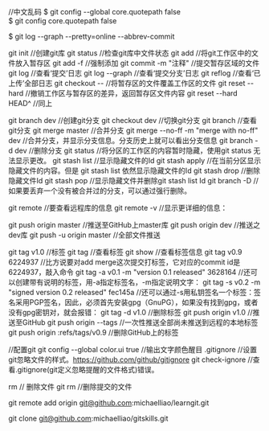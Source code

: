 //中文乱码
$ git config --global core.quotepath false  
$ git config core.quotepath false  



$ git log --graph --pretty=online --abbrev-commit


git init    //创建git库
git status  //检查git库中文件状态
git add <filename>  //将git工作区中的文件放入暂存区
git add -f <file> //强制添加
git commit -m "注释"  //提交暂存区域的文件
git log  //查看‘提交’日志
git log --graph //查看‘提交分支’日志
git reflog //查看‘已上传’全部日志
git checkout -- <file>  //将暂存区的文件覆盖工作区的文件
git reset --hard  <commit Id> //撤销工作区与暂存区的差异，返回暂存区文件内容
git reset --hard HEAD^ //同上

git branch dev //创建git分支
git checkout dev //切换git分支
git branch //查看git分支
git merge master //合并分支
git merge --no-ff -m "merge with no-ff" dev   //合并分支，并显示分支信息。分支历史上就可以看出分支信息
git branch -d dev //删除分支
git status  //将分区的工作区的内容暂时隐藏，使用git status 无法显示更改。
git stash list  //显示隐藏文件的Id
git stash apply  //在当前分区显示隐藏文件的内容。但是 git stash list 依然显示隐藏文件的Id
git stash drop  //删除隐藏文件Id
git stash pop  //显示隐藏文件并删除git stash list Id
git branch -D <name>  //如果要丢弃一个没有被合并过的分支，可以通过强行删除。

git remote //要查看远程库的信息
git remote -v //显示更详细的信息：

git push origin master  //推送至GitHub上master库
git push origin dev  //推送之dev库
git push -u origin master //全部文件推送


git tag v1.0  //标签
git tag //查看标签
git show <tagname> //查看标签信息
git tag v0.9 6224937  //比方说要对add merge这次提交打标签，它对应的commit id是6224937，敲入命令
git tag -a v0.1 -m "version 0.1 released" 3628164  //还可以创建带有说明的标签，用-a指定标签名，-m指定说明文字：
git tag -s v0.2 -m "signed version 0.2 released" fec145a //还可以通过-s用私钥签名一个标签：签名采用PGP签名，因此，必须首先安装gpg（GnuPG），如果没有找到gpg，或者没有gpg密钥对，就会报错：
git tag -d v1.0 //删除标签
git push origin v1.0 //推送至GitHub
git push origin --tags //一次性推送全部尚未推送到远程的本地标签
git push origin :refs/tags/v0.9 //删除GitHub上的标签


//配置git
git config --global color.ui true //输出文字颜色醒目
.gitignore  //设置git忽略文件的样式。https://github.com/github/gitignore
git check-ignore //查看.gitignore(git定义忽略提醒的文件格式)错误。

rm <file> // 删除文件
git rm <file> //删除提交的文件



git remote add origin git@github.com:michaelliao/learngit.git   

git clone git@github.com:michaelliao/gitskills.git
